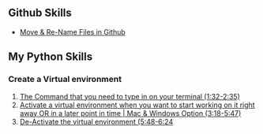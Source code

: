 ## Github Skills

- [Move &amp; Re-Name Files in Github](https://github.blog/2013-03-15-moving-and-renaming-files-on-github/)

## My Python Skills

### Create a Virtual environment

1) [The Command that you need to type in on your terminal (1:32-2:35)](https://www.youtube.com/watch?v=4jt9JPoIDpY&t=1m32s)
2) [Activate a virtual environment when you want to start working on it right away OR in a later point in time | Mac &amp; Windows Option (3:18-5:47)](https://www.youtube.com/watch?v=4jt9JPoIDpY&t=3m18s)
3) [De-Activate the virtual environment (5:48-6:24](https://www.youtube.com/watch?v=4jt9JPoIDpY&t=5m48s)
